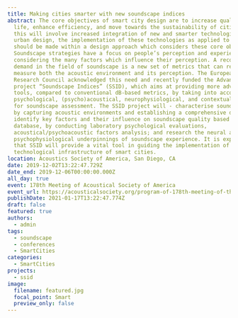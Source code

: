 ```yaml
---
title: Making cities smarter with new soundscape indices
abstract: The core objectives of smart city design are to increase quality of
  life, enhance efficiency, and move towards the sustainability of cities. While
  this will involve increased integration of new and smarter technologies into
  urban design, the implementation of these technologies as applied to acoustics
  should be made within a design approach which considers these core objectives.
  Soundscape strategies have a focus on people’s perception and experience,
  considering the many factors which influence their perception. A recognized
  demand in the field of soundscape is a new set of metrics that can reliably
  measure both the acoustic environment and its perception. The European
  Research Council acknowledged this need and recently funded the Advanced Grant
  project “Soundscape Indices” (SSID), which aims at providing more advanced
  tools, compared to conventional dB-based metrics, by taking into account
  psychological, (psycho)acoustical, neurophysiological, and contextual factors
  for soundscape assessment. The SSID project will - characterise soundscapes,
  by capturing acoustic environments and establishing a comprehensive database;
  identify key factors and their influence on soundscape quality based on the
  database, by conducting laboratory psychological evaluations,
  acoustical/psychoacoustic factors analysis; and research the neural and
  psychophysiological underpinnings of soundscape experience. It is expected
  that SSID will provide a vital tool in guiding the implementation of the
  technological infrastructure of smart cities.
location: Acoustics Society of America, San Diego, CA
date: 2019-12-02T13:22:47.729Z
date_end: 2019-12-06T00:00:00.000Z
all_day: true
event: 178th Meeting of Acoustical Society of America
event_url: https://acousticalsociety.org/program-of-178th-meeting-of-the-acoustical-society-of-america/
publishDate: 2021-01-17T13:22:47.774Z
draft: false
featured: true
authors:
  - admin
tags:
  - soundscape
  - conferences
  - SmartCities
categories:
  - SmartCities
projects:
  - ssid
image:
  filename: featured.jpg
  focal_point: Smart
  preview_only: false
---
```

